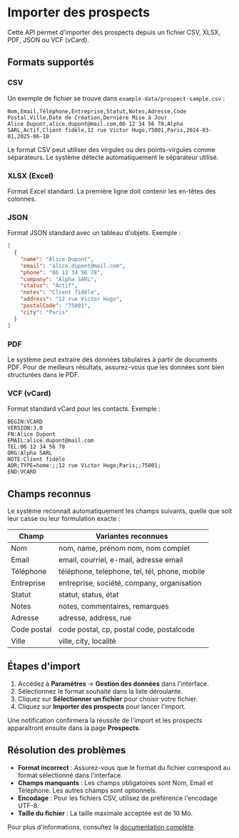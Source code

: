 # Importer des prospects

Cette API permet d'importer des prospects depuis un fichier CSV, XLSX, PDF, JSON ou VCF (vCard).

## Formats supportés

### CSV
Un exemple de fichier se trouve dans `example-data/prospect-sample.csv` :

```
Nom,Email,Téléphone,Entreprise,Statut,Notes,Adresse,Code Postal,Ville,Date de Création,Dernière Mise à Jour
Alice Dupont,alice.dupont@mail.com,06 12 34 56 78,Alpha SARL,Actif,Client fidèle,12 rue Victor Hugo,75001,Paris,2024-03-01,2025-06-10
```

Le format CSV peut utiliser des virgules ou des points-virgules comme séparateurs. Le système détecte automatiquement le séparateur utilisé.

### XLSX (Excel)
Format Excel standard. La première ligne doit contenir les en-têtes des colonnes.

### JSON
Format JSON standard avec un tableau d'objets. Exemple :

```json
[
  {
    "name": "Alice Dupont",
    "email": "alice.dupont@mail.com",
    "phone": "06 12 34 56 78",
    "company": "Alpha SARL",
    "status": "Actif",
    "notes": "Client fidèle",
    "address": "12 rue Victor Hugo",
    "postalCode": "75001",
    "city": "Paris"
  }
]
```

### PDF
Le système peut extraire des données tabulaires à partir de documents PDF. Pour de meilleurs résultats, assurez-vous que les données sont bien structurées dans le PDF.

### VCF (vCard)
Format standard vCard pour les contacts. Exemple :

```
BEGIN:VCARD
VERSION:3.0
FN:Alice Dupont
EMAIL:alice.dupont@mail.com
TEL:06 12 34 56 78
ORG:Alpha SARL
NOTE:Client fidèle
ADR;TYPE=home:;;12 rue Victor Hugo;Paris;;75001;
END:VCARD
```

## Champs reconnus

Le système reconnaît automatiquement les champs suivants, quelle que soit leur casse ou leur formulation exacte :

| Champ | Variantes reconnues |
|-------|---------------------|
| Nom | nom, name, prénom nom, nom complet |
| Email | email, courriel, e-mail, adresse email |
| Téléphone | téléphone, telephone, tel, tél, phone, mobile |
| Entreprise | entreprise, société, company, organisation |
| Statut | statut, status, état |
| Notes | notes, commentaires, remarques |
| Adresse | adresse, address, rue |
| Code postal | code postal, cp, postal code, postalcode |
| Ville | ville, city, localité |

## Étapes d'import

1. Accédez à **Paramètres** → **Gestion des données** dans l'interface.
2. Sélectionnez le format souhaité dans la liste déroulante.
3. Cliquez sur **Sélectionner un fichier** pour choisir votre fichier.
4. Cliquez sur **Importer des prospects** pour lancer l'import.

Une notification confirmera la réussite de l'import et les prospects apparaîtront ensuite dans la page **Prospects**.

## Résolution des problèmes

- **Format incorrect** : Assurez-vous que le format du fichier correspond au format sélectionné dans l'interface.
- **Champs manquants** : Les champs obligatoires sont Nom, Email et Téléphone. Les autres champs sont optionnels.
- **Encodage** : Pour les fichiers CSV, utilisez de préférence l'encodage UTF-8.
- **Taille du fichier** : La taille maximale acceptée est de 10 Mo.

Pour plus d'informations, consultez la [documentation complète](https://docs.crmpro.com/import-export).